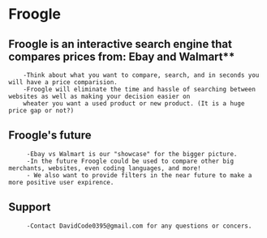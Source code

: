 # Froogle
## Froogle is an interactive search engine that compares prices from: Ebay and Walmart**
        -Think about what you want to compare, search, and in seconds you will have a price comparision.
        -Froogle will eliminate the time and hassle of searching between websites as well as making your decision easier on
        wheater you want a used product or new product. (It is a huge price gap or not?)
## Froogle's future
         -Ebay vs Walmart is our "showcase" for the bigger picture.
         -In the future Froogle could be used to compare other big merchants, websites, even coding languages, and more!
         - We also want to provide filters in the near future to make a more positive user expirence.
## Support
         -Contact DavidCode0395@gmail.com for any questions or concers.
